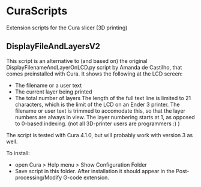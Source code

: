 # CuraScripts
Extension scripts for the Cura slicer (3D printing)

## DisplayFileAndLayersV2
This script is an alternative to (and based on) the original DisplayFilenameAndLayerOnLCD.py script by Amanda de Castilho, that comes preinstalled with Cura.
It shows the following at the LCD screen:
  - The filename or a user text
  - The current layer being printed
  - The total number of layers
The length of the full text line is limited to 21 characters, which is the limit of the LCD on an Ender 3 printer.
The filename or user text is trimmed to accomodate this, so that the layer numbers are always in view.
The layer numbering starts at 1, as opposed to 0-based indexing. (not all 3D-printer users are programmers :) )

The script is tested with Cura 4.1.0, but will probably work with version 3 as well.

To install:
  * open Cura > Help menu > Show Configuration Folder
  * Save script in this folder.
After installation it should appear in the Post-processing/Modify G-code extension.
